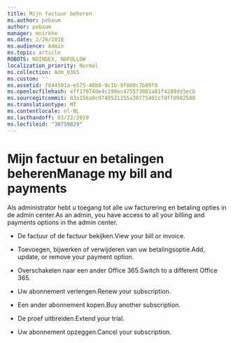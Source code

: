 ```yaml
---
title: Mijn factuur beheren
ms.author: pebaum
author: pebaum
manager: mnirkhe
ms.date: 2/26/2018
ms.audience: Admin
ms.topic: article
ROBOTS: NOINDEX, NOFOLLOW
localization_priority: Normal
ms.collection: Adm_O365
ms.custom: ''
ms.assetid: f844501a-e575-48b8-9c1b-9f800c7b89f8
ms.openlocfilehash: eff17074de4c198ec475573081a01f4288dd3ecb
ms.sourcegitcommit: 03a156a9c9740521155a30775492c7dff0982588
ms.translationtype: MT
ms.contentlocale: nl-NL
ms.lasthandoff: 03/22/2019
ms.locfileid: "30759829"
---
```

# <a name="manage-my-bill-and-payments"></a><span data-ttu-id="bd1f1-102">Mijn factuur en betalingen beheren</span><span class="sxs-lookup"><span data-stu-id="bd1f1-102">Manage my bill and payments</span></span>

<span data-ttu-id="bd1f1-103">Als administrator hebt u toegang tot alle uw facturering en betaling opties in de admin center.</span><span class="sxs-lookup"><span data-stu-id="bd1f1-103">As an admin, you have access to all your billing and payments options in the admin center.</span></span>
  
- <span data-ttu-id="bd1f1-104">De factuur of de factuur bekijken.</span><span class="sxs-lookup"><span data-stu-id="bd1f1-104">View your bill or invoice.</span></span>
    
- <span data-ttu-id="bd1f1-105">Toevoegen, bijwerken of verwijderen van uw betalingsoptie.</span><span class="sxs-lookup"><span data-stu-id="bd1f1-105">Add, update, or remove your payment option.</span></span>
    
- <span data-ttu-id="bd1f1-106">Overschakelen naar een ander Office 365.</span><span class="sxs-lookup"><span data-stu-id="bd1f1-106">Switch to a different Office 365.</span></span>
    
- <span data-ttu-id="bd1f1-107">Uw abonnement verlengen.</span><span class="sxs-lookup"><span data-stu-id="bd1f1-107">Renew your subscription.</span></span>
    
- <span data-ttu-id="bd1f1-108">Een ander abonnement kopen.</span><span class="sxs-lookup"><span data-stu-id="bd1f1-108">Buy another subscription.</span></span>
    
- <span data-ttu-id="bd1f1-109">De proef uitbreiden.</span><span class="sxs-lookup"><span data-stu-id="bd1f1-109">Extend your trial.</span></span>
    
- <span data-ttu-id="bd1f1-110">Uw abonnement opzeggen.</span><span class="sxs-lookup"><span data-stu-id="bd1f1-110">Cancel your subscription.</span></span>
    

